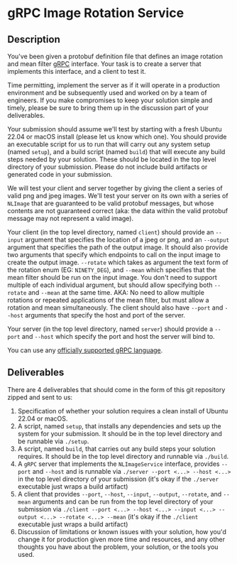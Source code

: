 gRPC Image Rotation Service
===========================

Description
-----------

You've been given a protobuf definition file that defines an image rotation and mean filter [gRPC](https://grpc.io/)
interface.  Your task is to create a server that implements this interface, and a client to test it.

Time permitting, implement the server as if it will operate in a production environment and be subsequently used and
worked on by a team of engineers.  If you make compromises to keep your solution simple and timely, please be sure to
bring them up in the discussion part of your deliverables.

Your submission should assume we'll test by starting with a fresh Ubuntu 22.04 or macOS install (please let us know
which one).  You should provide an executable script for us to run that will carry out any system setup (named `setup`),
and a build script (named `build`) that will execute any build steps needed by your solution.  These should be located
in the top level directory of your submission.  Please do not include build artifacts or generated code in your submission.

We will test your client and server together by giving the client a series of valid png and jpeg images.  We'll test
your server on its own with a series of `NLImage` that are guaranteed to be valid protobuf messages, but whose
contents are not guaranteed correct (aka: the data within the valid protobuf message may not represent a valid image).

Your client (in the top level directory, named `client`) should provide an `--input` argument that specifies the location
of a jpeg or png, and an `--output` argument that specifies the path of the output image.  It should also provide two
arguments that specify which endpoints to call on the input image to create the output image.  `--rotate` which takes as
argument the text form of the rotation enum (EG: `NINETY_DEG`), and `--mean` which specifies that the mean filter should be
run on the input image.  You don't need to support multiple of each individual argument, but should allow specifying both
`--rotate` and `--mean` at the same time.  AKA: No need to allow multiple rotations or repeated applications of the mean
filter, but must allow a rotation and mean simultaneously.  The client should also have `--port` and `--host` arguments
that specify the host and port of the server.

Your server (in the top level directory, named `server`) should provide a `--port` and `--host` which specify the
port and host the server will bind to.

You can use any [officially supported gRPC language](https://grpc.io/docs/).

Deliverables
------------

There are 4 deliverables that should come in the form of this git repository zipped and sent to us:

1. Specification of whether your solution requires a clean install of Ubuntu 22.04 or macOS.
2. A script, named `setup`, that installs any dependencies and sets up the system for your submission.  It should be in the
   top level directory and be runnable via `./setup`.
3. A script, named `build`, that carries out any build steps your solution requires. It should be in the top level directory
   and runnable via `./build`.
4. A `gRPC` server that implements the `NLImageService` interface, provides `--port` and `--host` and
   is runnable via `./server --port <...> --host <...>` in the top level directory of your submission (it's okay
    if the `./server` executable just wraps a build artifact)
5. A client that provides `--port`, `--host`, `--input`, `--output`, `--rotate`, and `--mean` arguments and can be
   run from the top level directory of your submission via
   `./client --port <...> --host <...> --input <...> --output <...> --rotate <...> --mean` (it's okay if the `./client`
   executable just wraps a build artifact)
6. Discussion of limitations or known issues with your solution, how you'd change it for production given more time and
   resources, and any other thoughts you have about the problem, your solution, or the tools you used.

